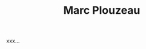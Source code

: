 ﻿---
title: Marc Plouzeau
huis:  Dom. de La Bonnelière
dept:  Indre et Loire
regio: Touraine
photo: plouzeau.jpg
layout: wijnhuis

wijnen:
    - naam:  Les Devants'11
      ref:   
      app:   A.O.C. Touraine
      type:  Blanc sec
      cep:   Sauvignon blanc
      prijs: €7.55
      
    - naam:  Le Chenin'10
      ref:   
      app:   A.O.C. Touraine
      type:  Blanc sec
      cep:   Chenin blanc
      prijs: €9.07
      
    - naam:  Rive Gauche'12
      ref:   
      app:   A.O.C. Chinon
      type:  Rouge
      cep:   Cabernet franc
      prijs: €7.51
      
    - naam:  Rive Gauche'08 (37.5cl)
      ref:   
      app:   A.O.C. Chinon
      type:  Rouge
      cep:   Cabernet franc
      prijs: €4.06
      
    - naam:  La Chapelle'07
      ref:   
      app:   A.O.C. Chinon
      type:  Rouge
      cep:   Cabernet franc
      prijs: €11.30
      
      
      

---
xxx...
